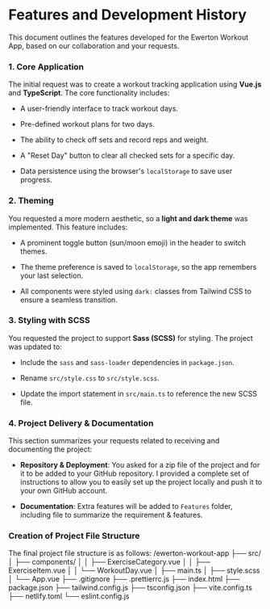 # Features and Development History

This document outlines the features developed for the Ewerton Workout App, based on our collaboration and your requests.

### 1. Core Application

The initial request was to create a workout tracking application using **Vue.js** and **TypeScript**. The core functionality includes:

- A user-friendly interface to track workout days.

- Pre-defined workout plans for two days.

- The ability to check off sets and record reps and weight.

- A "Reset Day" button to clear all checked sets for a specific day.

- Data persistence using the browser's `localStorage` to save user progress.

### 2. Theming

You requested a more modern aesthetic, so a **light and dark theme** was implemented. This feature includes:

- A prominent toggle button (sun/moon emoji) in the header to switch themes.

- The theme preference is saved to `localStorage`, so the app remembers your last selection.

- All components were styled using `dark:` classes from Tailwind CSS to ensure a seamless transition.

### 3. Styling with SCSS

You requested the project to support **Sass (SCSS)** for styling. The project was updated to:

- Include the `sass` and `sass-loader` dependencies in `package.json`.

- Rename `src/style.css` to `src/style.scss`.

- Update the import statement in `src/main.ts` to reference the new SCSS file.

### 4. Project Delivery & Documentation

This section summarizes your requests related to receiving and documenting the project:

- **Repository & Deployment**: You asked for a zip file of the project and for it to be added to your GitHub repository. I provided a complete set of instructions to allow you to easily set up the project locally and push it to your own GitHub account.

- **Documentation**: Extra features will be added to `Features` folder, including file to summarize the requirement & features.

### Creation of Project File Structure

The final project file structure is as follows:
/ewerton-workout-app
├── src/
│ ├── components/
│ │ ├── ExerciseCategory.vue
│ │ ├── ExerciseItem.vue
│ │ └── WorkoutDay.vue
│ ├── main.ts
│ ├── style.scss
│ └── App.vue
├── .gitignore
├── .prettierrc.js
├── index.html
├── package.json
├── tailwind.config.js
├── tsconfig.json
├── vite.config.ts
├── netlify.toml
└── eslint.config.js
